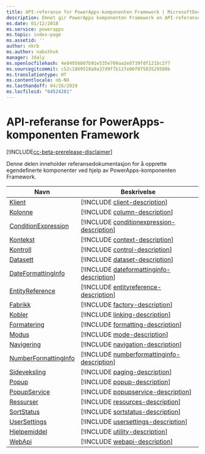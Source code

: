 ```yaml
---
title: API-referanse for PowerApps-komponenten Framework | MicrosoftDocs
description: Emnet gir PowerApps komponenten Framework en API-referanse.
ms.date: 01/12/2018
ms.service: powerapps
ms.topic: index-page
ms.assetid: ''
author: nkrb
ms.author: nabuthuk
manager: Jdaly
ms.openlocfilehash: 4e84956807b91e535e709aa2e0739fdf121bc2f7
ms.sourcegitcommit: c52c1869510a9a37d9f7b127e06f07583529588b
ms.translationtype: HT
ms.contentlocale: nb-NO
ms.lasthandoff: 04/26/2019
ms.locfileid: "64524281"
---
```

# <a name="powerapps-component-framework-api-reference"></a>API-referanse for PowerApps-komponenten Framework

[!INCLUDE[cc-beta-prerelease-disclaimer](../../../includes/cc-beta-prerelease-disclaimer.md)]

Denne delen inneholder referansedokumentasjon for å opprette egendefinerte komponenter ved hjelp av PowerApps-komponenten Framework.

|Navn|Beskrivelse|
|----|-----------|
|[Klient](client.md)|[!INCLUDE [client-description](includes/client-description.md)]|
|[Kolonne](column.md)|[!INCLUDE [column-description](includes/column-description.md)]|
|[ConditionExpression](conditionexpression.md)|[!INCLUDE [conditionexpression-description](includes/conditionexpression-description.md)]|
|[Kontekst](context.md)|[!INCLUDE [context-description](includes/context-description.md)]|
|[Kontroll](control.md)|[!INCLUDE [control-description](includes/control-description.md)]|
|[Datasett](dataset.md)|[!INCLUDE [dataset-description](includes/dataset-description.md)]|
|[DateFormattingInfo](dateformattinginfo.md)|[!INCLUDE [dateformattinginfo-description](includes/dateformattinginfo-description.md)]|
|[EntityReference](entityreference.md)|[!INCLUDE [entityreference-description](includes/entityreference-description.md)]|
|[Fabrikk](factory.md)|[!INCLUDE [factory-description](includes/factory-description.md)]|
|[Kobler](linking.md)|[!INCLUDE [linking-description](includes/linking-description.md)]|
|[Formatering](formatting.md)|[!INCLUDE [formatting-description](includes/formatting-description.md)]|
|[Modus](mode.md)|[!INCLUDE [mode-description](includes/mode-description.md)]|
|[Navigering](navigation.md)|[!INCLUDE [navigation-description](includes/navigation-description.md)]|
|[NumberFormattingInfo](numberformattinginfo.md)|[!INCLUDE [numberformattinginfo-description](includes/numberformattinginfo-description.md)]|
|[Sideveksling](paging.md)|[!INCLUDE [paging-description](includes/paging-description.md)]|
|[Popup](popup.md)|[!INCLUDE [popup-description](includes/popup-description.md)]|
|[PopupService](popupservice.md)|[!INCLUDE [popupservice-description](includes/popupservice-description.md)]|
|[Ressurser](resources.md)|[!INCLUDE [resources-description](includes/resources-description.md)]|
|[SortStatus](sortstatus.md)|[!INCLUDE [sortstatus-description](includes/sortstatus-description.md)]|
|[UserSettings](usersettings.md)|[!INCLUDE [usersettings-description](includes/usersettings-description.md)]|
|[Hjelpemiddel](utility.md)|[!INCLUDE [utility-description](includes/utility-description.md)]|
|[WebApi](webapi.md)|[!INCLUDE [webapi-description](includes/webapi-description.md)]|


